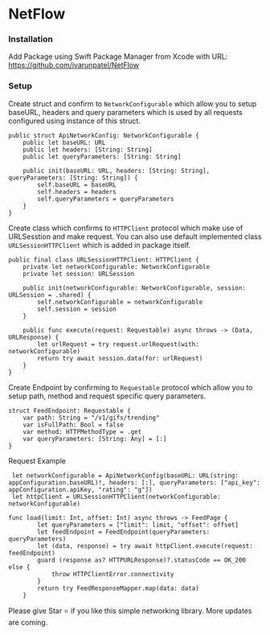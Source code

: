 # NetFlow

### Installation 

Add Package using Swift Package Manager from Xcode with URL: https://github.com/ivarunpatel/NetFlow

### Setup 

Create struct and confirm to `NetworkConfigurable` which allow you to setup baseURL, headers and query parameters which is used by all requests configured using instance of this struct. 

```
public struct ApiNetworkConfig: NetworkConfigurable {
    public let baseURL: URL
    public let headers: [String: String]
    public let queryParameters: [String: String]
    
    public init(baseURL: URL, headers: [String: String], queryParameters: [String: String]) {
        self.baseURL = baseURL
        self.headers = headers
        self.queryParameters = queryParameters
    }
}
```

Create class which confirms to `HTTPClient` protocol which make use of URLSesstion and make request. You can also use default implemented class `URLSessionHTTPClient` which is added in package itself. 

```
public final class URLSessionHTTPClient: HTTPClient {
    private let networkConfigurable: NetworkConfigurable
    private let session: URLSession
    
    public init(networkConfigurable: NetworkConfigurable, session: URLSession = .shared) {
        self.networkConfigurable = networkConfigurable
        self.session = session
    }
    
    public func execute(request: Requestable) async throws -> (Data, URLResponse) {
        let urlRequest = try request.urlRequest(with: networkConfigurable)
        return try await session.data(for: urlRequest)
    }
}
```

Create Endpoint by confirming to `Requestable` protocol which allow you to setup path, method and request specific query parameters. 

```
struct FeedEndpoint: Requestable {
    var path: String = "/v1/gifs/trending"
    var isFullPath: Bool = false
    var method: HTTPMethodType = .get
    var queryParameters: [String: Any] = [:]
}
```

Request Example

```
 let networkConfigurable = ApiNetworkConfig(baseURL: URL(string: appConfiguration.baseURL)!, headers: [:], queryParameters: ["api_key": appConfiguration.apiKey, "rating": "g"])
 let httpClient = URLSessionHTTPClient(networkConfigurable: networkConfigurable)
 
func load(limit: Int, offset: Int) async throws -> FeedPage {
        let queryParameters = ["limit": limit, "offset": offset]
        let feedEndpoint = FeedEndpoint(queryParameters: queryParameters)
        let (data, response) = try await httpClient.execute(request: feedEndpoint)
        guard (response as? HTTPURLResponse)?.statusCode == OK_200 else {
            throw HTTPClientError.connectivity
        }
        return try FeedResponseMapper.map(data: data)
    }
```    

Please give Star ⭐️ if you like this simple networking library. More updates are coming. 

